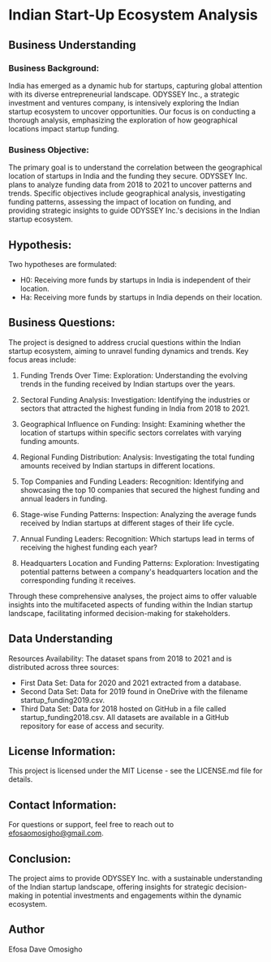 # Indian Start-Up Ecosystem Analysis

## Business Understanding

### Business Background:
India has emerged as a dynamic hub for startups, capturing global attention with its diverse entrepreneurial landscape. ODYSSEY Inc., a strategic investment and ventures company, is intensively exploring the Indian startup ecosystem to uncover opportunities. Our focus is on conducting a thorough analysis, emphasizing the exploration of how geographical locations impact startup funding.

### Business Objective:
The primary goal is to understand the correlation between the geographical location of startups in India and the funding they secure. ODYSSEY Inc. plans to analyze funding data from 2018 to 2021 to uncover patterns and trends. Specific objectives include geographical analysis, investigating funding patterns, assessing the impact of location on funding, and providing strategic insights to guide ODYSSEY Inc.'s decisions in the Indian startup ecosystem.

## Hypothesis:
Two hypotheses are formulated:

* H0: Receiving more funds by startups in India is independent of their location.
* Ha: Receiving more funds by startups in India depends on their location.

## Business Questions:
The project is designed to address crucial questions within the Indian startup ecosystem, aiming to unravel     funding dynamics and trends. Key focus areas include:

1. Funding Trends Over Time:
Exploration: Understanding the evolving trends in the funding received by Indian startups over the years.

2. Sectoral Funding Analysis:
Investigation: Identifying the industries or sectors that attracted the highest funding in India from 2018 to 2021.

3. Geographical Influence on Funding:
Insight: Examining whether the location of startups within specific sectors correlates with varying funding amounts.

4. Regional Funding Distribution:
Analysis: Investigating the total funding amounts received by Indian startups in different locations.

5. Top Companies and Funding Leaders:
Recognition: Identifying and showcasing the top 10 companies that secured the highest funding and annual leaders in funding.

6. Stage-wise Funding Patterns:
Inspection: Analyzing the average funds received by Indian startups at different stages of their life cycle.

7. Annual Funding Leaders:
Recognition: Which startups lead in terms of receiving the highest funding each year?

8. Headquarters Location and Funding Patterns:
Exploration: Investigating potential patterns between a company's headquarters location and the corresponding funding it receives.

Through these comprehensive analyses, the project aims to offer valuable insights into the multifaceted aspects of funding within the Indian startup landscape, facilitating informed decision-making for stakeholders.

## Data Understanding
Resources Availability:
The dataset spans from 2018 to 2021 and is distributed across three sources:

* First Data Set: Data for 2020 and 2021 extracted from a database.
* Second Data Set: Data for 2019 found in OneDrive with the filename startup_funding2019.csv.
* Third Data Set: Data for 2018 hosted on GitHub in a file called startup_funding2018.csv. All datasets are available in a GitHub repository for ease of access and security.

## License Information:
This project is licensed under the MIT License - see the LICENSE.md file for details.

## Contact Information:
For questions or support, feel free to reach out to efosaomosigho@gmail.com.

## Conclusion:
The project aims to provide ODYSSEY Inc. with a sustainable understanding of the Indian startup landscape, offering insights for strategic decision-making in potential investments and engagements within the dynamic ecosystem.

## Author
Efosa Dave Omosigho

